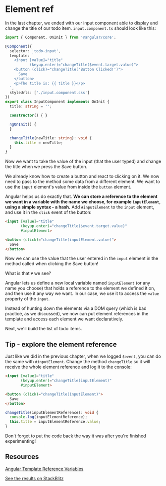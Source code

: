 # Element ref

In the last chapter, we ended with our input component able to display and change the title of our todo item. `input.component.ts` should look like this:

```ts
import { Component, OnInit } from '@angular/core';

@Component({
  selector: 'todo-input',
  template: `
    <input [value]="title"
           (keyup.enter)="changeTitle($event.target.value)">
    <button (click)="changeTitle('Button Clicked!')">
      Save
    </button>
    <p>The title is: {{ title }}</p>
  `,
  styleUrls: ['./input.component.css']
})
export class InputComponent implements OnInit {
  title: string = '';

  constructor() { }

  ngOnInit() {
  }

  changeTitle(newTitle: string): void {
    this.title = newTitle;
  }
}
```

Now we want to take the value of the input (that the user typed) and change the title when we press the Save button.

We already know how to create a button and react to clicking on it. We now need to pass to the method some data from a different element. We want to use the `input` element's value from inside the `button` element.

Angular helps us do exactly that. **We can store a reference to the element we want in a variable with the name we choose, for example `inputElement`, using a simple syntax - a hash.** Add `#inputElement` to the `input` element, and use it in the `click` event of the button:

```html
<input [value]="title"
       (keyup.enter)="changeTitle($event.target.value)"
       #inputElement>

<button (click)="changeTitle(inputElement.value)">
  Save
</button>
```

Now we can use the value that the user entered in the `input` element in the method called when clicking the Save button!

What is that `#` we see?

Angular lets us define a new local variable named `inputElement` \(or any name you choose\) that holds a reference to the element we defined it on, and then use it any way we want. In our case, we use it to access the `value` property of the `input`.

Instead of hunting down the elements via a DOM query \(which is bad practice, as we discussed\), we now can put element references in the template and access each element we want declaratively.

Next, we'll build the list of todo items.

## Tip - explore the element reference

Just like we did in the previous chapter, when we logged `$event`, you can do the same with `#inputElement`. Change the method `changeTitle` so it will receive the whole element reference and log it to the console:

```html
<input [value]="title"
       (keyup.enter)="changeTitle(inputElement)"
       #inputElement>

<button (click)="changeTitle(inputElement)">
  Save
</button>
```

```ts
changeTitle(inputElementReference): void {
  console.log(inputElementReference);
  this.title = inputElementReference.value;
}

```

Don't forget to put the code back the way it was after you're finished experimenting!

## Resources

[Angular Template Reference Variables](https://angular.io/guide/template-syntax#template-reference-variables--var-)

[See the results on StackBlitz](https://stackblitz.com/github/angularbootcamp/todo-list-tutorial-steps/tree/step-08_Element_ref)

